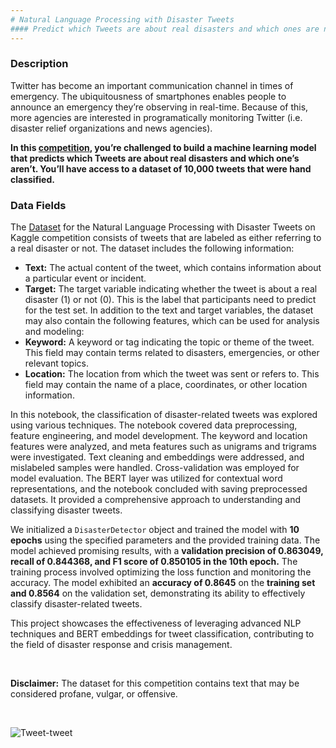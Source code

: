 ```yaml
---
# Natural Language Processing with Disaster Tweets
#### Predict which Tweets are about real disasters and which ones are not
---
```


### **Description**

Twitter has become an important communication channel in times of emergency.
The ubiquitousness of smartphones enables people to announce an emergency they’re observing in real-time. Because of this, more agencies are interested in programatically monitoring Twitter (i.e. disaster relief organizations and news agencies).

**In this [competition](https://www.kaggle.com/competitions/nlp-getting-started/overview), you’re challenged to build a machine learning model that predicts which Tweets are about real disasters and which one’s aren’t. You’ll have access to a dataset of 10,000 tweets that were hand classified.**

### Data Fields

The [Dataset](https://www.kaggle.com/competitions/nlp-getting-started/data) for the Natural Language Processing with Disaster Tweets on Kaggle competition consists of tweets that are labeled as either referring to a real disaster or not. The dataset includes the following information:

- **Text:** The actual content of the tweet, which contains information about a particular event or incident.
- **Target:** The target variable indicating whether the tweet is about a real disaster (1) or not (0). This is the label that participants need to predict for the test set. In addition to the text and target variables, the dataset may also contain the following features, which can be used for analysis and modeling:
- **Keyword:** A keyword or tag indicating the topic or theme of the tweet. This field may contain terms related to disasters, emergencies, or other relevant topics.
- **Location:** The location from which the tweet was sent or refers to. This field may contain the name of a place, coordinates, or other location information.

In this notebook, the classification of disaster-related tweets was explored using various techniques. The notebook covered data preprocessing, feature engineering, and model development. The keyword and location features were analyzed, and meta features such as unigrams and trigrams were investigated. Text cleaning and embeddings were addressed, and mislabeled samples were handled. Cross-validation was employed for model evaluation. The BERT layer was utilized for contextual word representations, and the notebook concluded with saving preprocessed datasets. It provided a comprehensive approach to understanding and classifying disaster tweets.

We initialized a `DisasterDetector` object and trained the model with **10 epochs** using the specified parameters and the provided training data. The model achieved promising results, with a **validation precision of 0.863049, recall of 0.844368, and F1 score of 0.850105 in the 10th epoch.** The training process involved optimizing the loss function and monitoring the accuracy. The model exhibited an **accuracy of 0.8645** on the **training set and 0.8564** on the validation set, demonstrating its ability to effectively classify disaster-related tweets.

This project showcases the effectiveness of leveraging advanced NLP techniques and BERT embeddings for tweet classification, contributing to the field of disaster response and crisis management.

 

**Disclaimer:** The dataset for this competition contains text that may be considered profane, vulgar, or offensive.

 

![Tweet-tweet](https://github.com/LavanyaMuthuraman/NLP-With-Disaster-Tweets/assets/109660074/1a346fbc-9b6c-42f8-bb8e-2af4fe89b797)
